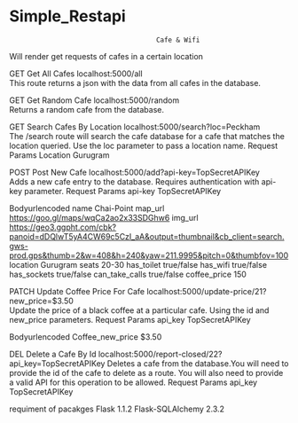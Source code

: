 # Simple_Restapi
                                         Cafe & Wifi
Will render get requests of cafes in a certain location

GET   Get All Cafes
localhost:5000/all      
This route returns a json with the data from all cafes in the database.


GET  Get Random Cafe
localhost:5000/random      
Returns a random cafe from the database.


GET   Search Cafes By Location
localhost:5000/search?loc=Peckham    
The /search route will search the cafe database for a cafe that matches the location queried. Use the loc parameter to pass a location name.
Request Params
Location      Gurugram


POST Post New Cafe
localhost:5000/add?api-key=TopSecretAPIKey   
Adds a new cafe entry to the database. Requires authentication with api-key parameter.
Request Params
api-key  TopSecretAPIKey

Bodyurlencoded
name                Chai-Point
map_url             https://goo.gl/maps/wqCa2ao2x33SDGhw6
img_url             https://geo3.ggpht.com/cbk?panoid=dDQlwT5yA4CW69c5CzI_aA&output=thumbnail&cb_client=search.gws-prod.gps&thumb=2&w=408&h=240&yaw=211.9995&pitch=0&thumbfov=100    
location             Gurugram
seats                20-30
has_toilet           true/false
has_wifi             true/false
has_sockets          true/false
can_take_calls       true/false
coffee_price         150


PATCH    Update Coffee Price For Cafe
localhost:5000/update-price/21?new_price=$3.50  
Update the price of a black coffee at a particular cafe. Using the id and new_price parameters.
Request Params
api_key       TopSecretAPIKey

Bodyurlencoded
Coffee_new_price    $3.50


DEL   Delete a Cafe By Id
localhost:5000/report-closed/22?api_key=TopSecretAPIKey
Deletes a cafe from the database.You will need to provide the id of the cafe to delete as a route. You will also need to provide a valid API for this operation to be allowed.
Request Params
api_key       TopSecretAPIKey


requiment of pacakges
Flask 1.1.2
Flask-SQLAlchemy 2.3.2



